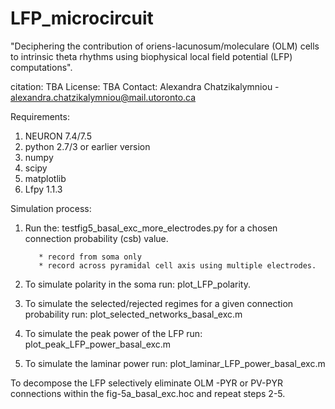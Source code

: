 # LFP_microcircuit

"Deciphering the contribution of oriens-lacunosum/moleculare (OLM) cells
to intrinsic theta rhythms using biophysical local field potential (LFP) computations". 

citation: TBA
License: TBA
Contact: Alexandra Chatzikalymniou - alexandra.chatzikalymniou@mail.utoronto.ca

Requirements:

1. NEURON 7.4/7.5 
2. python 2.7/3 or earlier version
3. numpy
4. scipy 
5. matplotlib  
6. Lfpy 1.1.3

Simulation process:

1. Run the: testfig5_basal_exc_more_electrodes.py 
for a chosen connection probability (csb) value. 

          * record from soma only 
          * record across pyramidal cell axis using multiple electrodes.          

2. To simulate polarity in the soma run: plot_LFP_polarity.
3. To simulate the selected/rejected regimes for a given connection probability run: plot_selected_networks_basal_exc.m 
4. To simulate the peak power of the LFP run: plot_peak_LFP_power_basal_exc.m
5. To simulate the laminar power run: plot_laminar_LFP_power_basal_exc.m

To decompose the LFP selectively eliminate OLM -PYR or PV-PYR connections within the fig-5a_basal_exc.hoc and repeat steps 2-5. 

